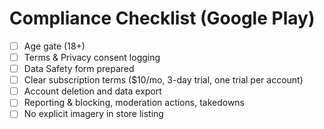 ﻿# Compliance Checklist (Google Play)

- [ ] Age gate (18+)
- [ ] Terms & Privacy consent logging
- [ ] Data Safety form prepared
- [ ] Clear subscription terms ($10/mo, 3-day trial, one trial per account)
- [ ] Account deletion and data export
- [ ] Reporting & blocking, moderation actions, takedowns
- [ ] No explicit imagery in store listing
